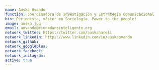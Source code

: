 ```yaml
---
name: Auska Ovando
function: Coordinadora de Investigación y Estrategia Comunicacional
bio: Periodista, máster en Sociología. Power to the people!
image: auska.jpg
email: aovando@ciudadanointeligente.org
network_twitter: https://twitter.com/auskahareli
network_linkedin: https://www.linkedin.com/in/auskaovando
network_github:
network_googleplus:
network_facebook:
network_instagram:
active: true
---
```


